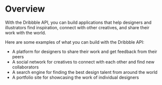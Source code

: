 # Overview

With the Dribbble API, you can build applications that help designers and
illustrators find inspiration, connect with other creatives, and share their
work with the world.

Here are some examples of what you can build with the Dribbble API:

- A platform for designers to share their work and get feedback from their
  peers
- A social network for creatives to connect with each other and find new
  collaborators
- A search engine for finding the best design talent from around the world
- A portfolio site for showcasing the work of individual designers
